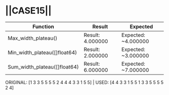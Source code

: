 # ||CASE15||
Function | Result | Expected
---|---|---
|Max_width_plateau()| Result: 4.000000| Expected: ~4.000000
|Min_width_plateau([]float64)| Result: 2.000000| Expected: ~3.000000
|Sum_width_plateau([]float64)| Result: 6.000000| Expected: ~7.000000

ORIGINAL: [1 3 3 5 5 5 5 2 4 4 4 3 3 1 5 5] | USED: [4 4 3 3 1 5 5 1 3 3 5 5 5 5 2 4]